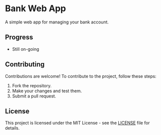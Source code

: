 # Bank Web App


A simple web app for managing your bank account.


## Progress
* Still on-going

## Contributing

Contributions are welcome! To contribute to the project, follow these steps:

1. Fork the repository.
2. Make your changes and test them.
3. Submit a pull request.

## License

This project is licensed under the MIT License - see the [LICENSE](LICENSE) file for details.
